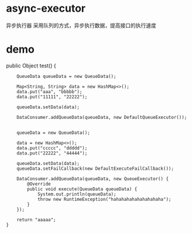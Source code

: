 # async-executor
异步执行器 采用队列的方式，异步执行数据，提高接口的执行速度

# demo
public Object test() {
		
		
		QueueData queueData = new QueueData();
		
		Map<String, String> data = new HashMap<>();
		data.put("aaa", "bbbbb");
		data.put("11111", "22222");
		
		queueData.setData(data);
		
		DataConsumer.addQueueData(queueData, new DefaultQueueExecutor());
		
		
		queueData = new QueueData();
		
		data = new HashMap<>();
		data.put("ccccc", "ddddd");
		data.put("22222", "44444");
		
		queueData.setData(data);
		queueData.setFailCallback(new DefaultExecuteFailCallback());
		
		DataConsumer.addQueueData(queueData, new QueueExecutor() {
			@Override
			public void execute(QueueData queueData) {
				System.out.println(queueData);
				throw new RuntimeException("hahahahahahahahahaha");
			}
		});
		
		return "aaaaa";
	}
